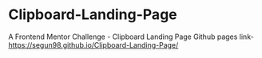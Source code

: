 # Clipboard-Landing-Page
A Frontend Mentor Challenge -  Clipboard Landing Page
Github pages link- https://segun98.github.io/Clipboard-Landing-Page/
